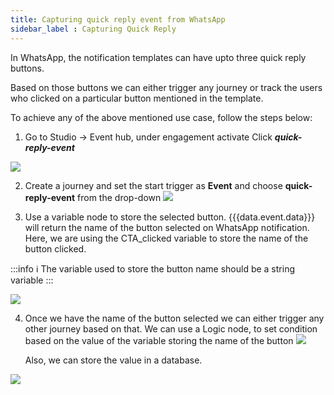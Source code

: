 ```yaml
---
title: Capturing quick reply event from WhatsApp
sidebar_label : Capturing Quick Reply
---
```


In WhatsApp, the notification templates can have upto three quick reply buttons.

Based on those buttons we can either trigger any journey or track the users who clicked on a particular button mentioned in the template.

To achieve any of the above mentioned use case, follow the steps below:

1. Go to Studio -> Event hub, under engagement activate Click ***quick-reply-event***

![](https://i.imgur.com/13E08QH.png)

2. Create a journey and set the start trigger as **Event** and choose **quick-reply-event** from the drop-down
![](https://i.imgur.com/XnKPZfL.png)

3. Use a variable node to store the selected button. {{{data.event.data}}} will return the name of the button selected on WhatsApp notification.
Here, we are using the CTA_clicked variable to store the name of the button clicked.


:::info
:information_source: The variable used to store the button name should be a string variable
:::

![](https://i.imgur.com/wZ44H7c.png)

4. Once we have the name of the button selected we can either trigger any other journey based on that.
We can use a Logic node, to set condition based on the value of the variable storing the name of the button
![](https://i.imgur.com/tiESni0.png)

   Also, we can store the value in a database.

![](https://i.imgur.com/piZxwoZ.png)